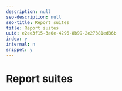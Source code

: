 ```yaml
---
description: null
seo-description: null
seo-title: Report suites
title: Report suites
uuid: e2ee3f15-3a0e-4296-8b99-2e27381ed36b
index: y
internal: n
snippet: y
---
```


# Report suites

